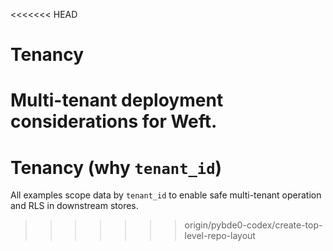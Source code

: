 <<<<<<< HEAD
# Tenancy

Multi-tenant deployment considerations for Weft.
=======
# Tenancy (why `tenant_id`)
All examples scope data by `tenant_id` to enable safe multi-tenant operation and RLS in downstream stores.
>>>>>>> origin/pybde0-codex/create-top-level-repo-layout
